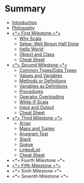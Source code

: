 # Summary

* [Introduction](README.md)
* [Philosophy](philosophy.md)
* [=\*= First Milestone =\*=](first-milestone.md)
  * [Why Scala](first-milestone/why-scala.md)
  * [Setup: Well Begun Half Done](first-milestone/setup-well-begun-half-done.md)
  * [Hello World](first-milestone/hello-world.md)
  * [Object and Class](first-milestone/class-and-object.md)
  * [Cheat Sheet](first-milestone/cheat-sheet.md)
* [=\*= Second Milestone =\*=](second-milestone.md)
  * [Common Types/Data Types](second-milestone/common-types.md)
  * [Values and Variables](second-milestone/values-variables-and-methods.md)
  * [Methods or Definitions](second-milestone/methods.md)
  * [Variables as Definitions](second-milestone/variables-and-definitions.md)
  * [Procedures](second-milestone/variables-and-definitions/procedures.md)
  * [Operator Overloading](second-milestone/operator-overloading.md)
  * [While-If Scala](second-milestone/looping-in-scala.md)
  * [Input and Output](second-milestone/input-and-output.md)
  * [Cheat Sheet](second-milestone/best-practise-and-notes-to-remember.md)
* [=\*= Third Milestone =\*=](third-milestone.md)
  * [Array](third-milestone/array.md)
  * [Maps and Tuples](third-milestone/maps-and-tuples.md)
  * [Anagram Test](third-milestone/anagram-test.md)
  * [Stack](third-milestone/stack.md)
  * [Queue](third-milestone/queue.md)
  * [LinkedList](third-milestone/linkedlist.md)
  * [Cheat Sheet](third-milestone/cheat-sheet.md)
* =\*= Fourth Milestone =\*=
* [=\*= Fifth Milestone =\*=](fifth-milestone.md)
* =\*= Sixth Milestone =\*=
* =\*= Seventh Milestone =\*=

